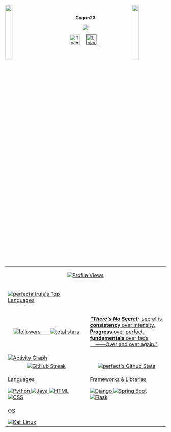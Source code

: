 <img align="left" src="https://user-images.githubusercontent.com/65187002/144930161-2f783401-8d27-4fdf-a2f7-cc0ba32f1f1f.gif" width="21%" style="display:inline;"><img align="right" src="https://user-images.githubusercontent.com/65187002/144930161-2f783401-8d27-4fdf-a2f7-cc0ba32f1f1f.gif" width="21%" style="display:inline;">
<br>

<p style: align="center"><strong>Cygon23</strong></strong></p>
<p align="center">
<!-- Typing SVG by perfectaltruis -->
    <a href="https://github.com/perfectaltruis">
        <img src="https://readme-typing-svg.demolab.com/?lines=Student%20:%20Bachelor%20of%20Cybersecurity;JavaScript%20and%20Python%20Programmer;php%20and%20Laravel%20Developer;1%20Year%20of%20Coding%20Experience; font=Bootscramp,css&size=20&center=true&width=800&height=70&duration=8000&color=1abc9c&vCenter=true&pause=2000&size=32" />
    </a>
<!-- Social icons section -->
	<p align="center">

  
  <!-- TWITTER PROFILE -->
  <a href="https://x.com/GodfreyMug14741" alt="Twitter" title="Twitter">
    <img width="32px" src="https://img.icons8.com/color/344/twitter.png" alt="Twitter"/>
  </a> &#8287;&#8287;&#8287;

  <!-- LINKEDIN PROFILE -->
  <a href="" alt="LinkedIn" title="LinkedIn">
    <img width="32px" src="https://img.icons8.com/color/344/linkedin.png" alt="LinkedIn"/
  </a> &#8287;&#8287;&#8287;
</p>

<br>

<table>
  <tr>
    <td colspan="2">
      <p id="header" align="center">
        <img src="https://komarev.com/ghpvc/?username=cygon23&style=for-the-badge&color=orange" alt="Profile Views"/>
      </p>
    </td>
  </tr>
  <tr>
     <td><p><img alt="perfectaltruis's Top Languages" src="https://denvercoder1-github-readme-stats.vercel.app/api/top-langs/?username=cygon23&langs_count=8&layout=compact&theme=react&hide_border=true&bg_color=1F222E&title_color=F85D7F&icon_color=F8D866"/></p>
     </td>
 
  </tr>
  <tr>
    <td align="center">
      <a href="https://github.com/perfectaltruis?tab=followers">
        <img alt="followers" title="Follow me on Github" src="https://custom-icon-badges.demolab.com/github/followers/cygon23?color=236ad3&labelColor=1155ba&style=for-the-badge&logo=person-add&label=Follow&logoColor=white"/>
      </a>
      &#8287;&#8287;&#8287;&#8287;&#8287;
      <a href="https://github.com/cygon23?tab=repositories&sort=stargazers">
        <img alt="total stars" title="Total stars on GitHub" src="https://custom-icon-badges.demolab.com/github/stars/perfectaltruis?color=55960c&style=for-the-badge&labelColor=488207&logo=star"/>
      </a>
    </td>
   <td>
<p><strong><i>"There's No Secret:</i></strong> &nbsp;secret is<br> <strong>consistency</strong> over intensity. <br><strong>Progress</strong> over perfect, <br><strong>fundamentals</strong> over fads, <br> &nbsp; &nbsp;  ——Over and over again."
      </p>
	  </td>
  </tr>
  <tr>
    <td colspan="2">
      <a href="https://github.com/cygon23">
        <img src="https://github-readme-activity-graph.vercel.app/graph?username=cygon23&bg_color=1F222E&hide_border=true&point=F85D7F&line=007FFF&area=true&area_color=007FFF&title_color=FFF&color=fff" alt="Activity Graph"/>
      </a>
    </td>
  </tr>
  <tr>
    <td align="center">
      <a href="https://github.com/perfectaltruis">
        <img src="http://github-readme-streak-stats.herokuapp.com?user=cygon23&theme=dark" alt="GitHub Streak"/>
      </a>
    </td>
    <td align="center">
      <a href="https://github.com/cygon23">
        <img alt="perfect's Github Stats" src="https://github-readme-stats.vercel.app/api?username=perfectaltruis&show_icons=true&theme=dark#gh-dark-mode-only"/>
      </a>
    </td>
  </tr>
  <tr>
    <td>
      <!-- Languages -->
      <p>Languages</p>
      <img src="https://img.icons8.com/color/48/000000/python.png" alt="Python" title="Python"/>
      <img src="https://img.icons8.com/color/48/000000/java-coffee-cup-logo.png" alt="Java" title="Java"/>
      <img src="https://img.icons8.com/color/48/000000/html-5.png" alt="HTML" title="HTML"/>
      <img src="https://img.icons8.com/color/48/000000/css3.png" alt="CSS" title="CSS"/>
    </td>
    <td>
      <!-- Frameworks -->
      <p>Frameworks & Libraries</p>
      <img src="https://img.icons8.com/color/48/000000/django.png" alt="Django" title="Django"/>
      <img src="https://img.icons8.com/color/48/000000/spring-logo.png" alt="Spring Boot" title="Spring Boot"/>
      <img src="https://img.icons8.com/fluency/48/000000/flask.png" alt="Flask" title="Flask"/>
    </td>
  </tr>
  <tr>
    <td>
      <!-- Operating Systems -->
      <p>OS</p>
      <img src="https://img.icons8.com/color/48/000000/kali-linux.png" alt="Kali Linux" title="Kali Linux"/>
    </td>
    <td>
    
  </tr>
</table>
